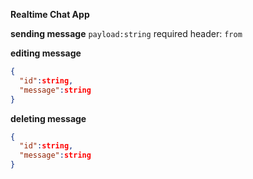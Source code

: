 **Realtime Chat App**

**sending message**
`payload:string`
required header:
`from`

**editing message**

```json
{
  "id":string,
  "message":string
}
```

**deleting message**

```json
{
  "id":string,
  "message":string
}
```
